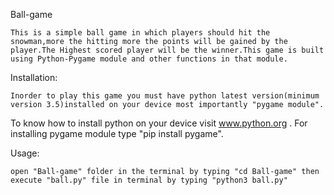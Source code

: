  Ball-game


	This is a simple ball game in which players should hit the snowman,more the hitting more the points will be gained by the player.The Highest scored player will be the winner.This game is built using Python-Pygame module and other functions in that module.

	
Installation:

	Inorder to play this game you must have python latest version(minimum version 3.5)installed on your device most importantly "pygame module".
To know how to install python on your device visit www.python.org .
For installing pygame module type "pip install pygame".


Usage:

	open "Ball-game" folder in the terminal by typing "cd Ball-game" then execute "ball.py" file in terminal by typing "python3 ball.py"
	
	

